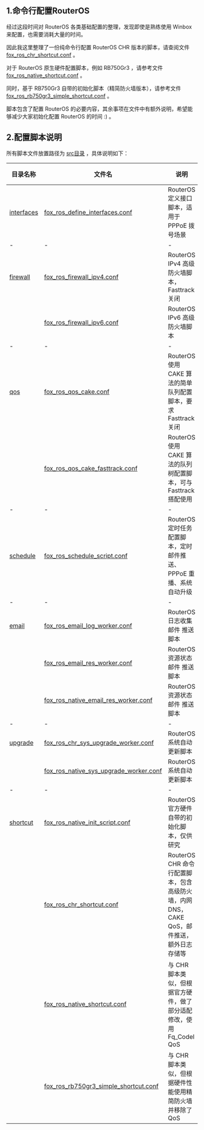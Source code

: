 ## 1.命令行配置RouterOS

经过这段时间对 RouterOS 各类基础配置的整理，发现即使是熟练使用 Winbox 来配置，也需要消耗大量的时间。  

因此我这里整理了一份纯命令行配置 RouterOS CHR 版本的脚本，请查阅文件 [fox_ros_chr_shortcut.conf](./src/shortcut/fox_ros_chr_shortcut.conf) 。  

对于 RouterOS 原生硬件配置脚本，例如 RB750Gr3 ，请参考文件 [fox_ros_native_shortcut.conf](./src/shortcut/fox_ros_native_shortcut.conf) 。  

同时，基于 RB750Gr3 自带的初始化脚本（精简防火墙版本），请参考文件 [fox_ros_rb750gr3_simple_shortcut.conf](./src/shortcut/fox_ros_rb750gr3_simple_shortcut.conf) 。  

脚本包含了配置 RouterOS 的必要内容，其余事项在文件中有额外说明，希望能够减少大家初始化配置 RouterOS 的时间 :) 。  

## 2.配置脚本说明

所有脚本文件放置路径为 [src目录](./src) ，具体说明如下：  

|目录名称|文件名|说明|适用对象|
|--|--|--|:--:|
|[interfaces](./src/interfaces)|[fox_ros_define_interfaces.conf](./src/interfaces/fox_ros_define_interfaces.conf)|RouterOS 定义接口脚本，适用于 PPPoE 拨号场景|CHR / 官方硬件|
|-|-|-|-|
|[firewall](./src/firewall)|[fox_ros_firewall_ipv4.conf](./src/firewall/fox_ros_firewall_ipv4.conf)|RouterOS IPv4 高级防火墙脚本，Fasttrack 关闭|CHR / 官方硬件|
||[fox_ros_firewall_ipv6.conf](./src/firewall/fox_ros_firewall_ipv6.conf)|RouterOS IPv6 高级防火墙脚本|CHR / 官方硬件|
|-|-|-|-|
|[qos](./src/qos)|[fox_ros_qos_cake.conf](./src/qos/fox_ros_qos_cake.conf)|RouterOS 使用 CAKE 算法的简单队列配置脚本，要求 Fasttrack 关闭|CHR / 官方硬件|
||[fox_ros_qos_cake_fasttrack.conf](./src/qos/fox_ros_qos_cake_fasttrack.conf)|RouterOS 使用 CAKE 算法的队列树配置脚本，可与 Fasttrack 搭配使用|CHR / 官方硬件|
|-|-|-|-|
|[schedule](./src/schedule)|[fox_ros_schedule_script.conf](./src/schedule/fox_ros_schedule_script.conf)|RouterOS 定时任务配置脚本，定时邮件推送、PPPoE 重播、系统自动升级|CHR / 官方硬件|
|-|-|-|-|
|[email](./src/email)|[fox_ros_email_log_worker.conf](./src/email/fox_ros_email_log_worker.conf)|RouterOS 日志收集邮件 推送脚本|CHR / 官方硬件|
||[fox_ros_email_res_worker.conf](./src/email/fox_ros_email_res_worker.conf)|RouterOS 资源状态邮件 推送脚本|CHR|
||[fox_ros_native_email_res_worker.conf](./src/email/fox_ros_native_email_res_worker.conf)|RouterOS 资源状态邮件 推送脚本|官方硬件|
|-|-|-|-|
|[upgrade](./src/upgrade)|[fox_ros_chr_sys_upgrade_worker.conf](./src/upgrade/fox_ros_chr_sys_upgrade_worker.conf)|RouterOS 系统自动更新脚本|CHR|
||[fox_ros_native_sys_upgrade_worker.conf](./src/upgrade/fox_ros_native_sys_upgrade_worker.conf)|RouterOS 系统自动更新脚本|官方硬件|
|-|-|-|-|
|[shortcut](./src/shortcut)|[fox_ros_native_init_script.conf](./src/shortcut/fox_ros_native_init_script.conf)|RouterOS 官方硬件自带的初始化脚本，仅供研究|官方硬件|
||[fox_ros_chr_shortcut.conf](./src/shortcut/fox_ros_chr_shortcut.conf)|RouterOS CHR 命令行配置脚本，包含高级防火墙，内网 DNS，CAKE QoS，邮件推送，额外日志存储等|CHR|
||[fox_ros_native_shortcut.conf](./src/shortcut/fox_ros_native_shortcut.conf)|与 CHR 脚本类似，但根据官方硬件，做了部分适配修改，使用 Fq_Codel QoS|高性能官方硬件|
||[fox_ros_rb750gr3_simple_shortcut.conf](./src/shortcut/fox_ros_rb750gr3_simple_shortcut.conf)|与 CHR 脚本类似，但根据硬件性能使用精简防火墙并移除了QoS|官方硬件|
